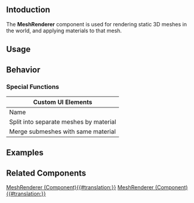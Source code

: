<languages></languages> <translate>

## Intoduction

The **MeshRenderer** component is used for rendering static 3D meshes in
the world, and applying materials to that mesh.

## Usage

## Behavior

### Special Functions

| Custom UI Elements                     |
|----------------------------------------|
| Name                                   |
| Split into separate meshes by material |
| Merge submeshes with same material     |

## Examples

## Related Components

</translate>

[MeshRenderer
(Component){{#translation:}}](Category:Components{{#translation:}} "wikilink")
[MeshRenderer
(Component){{#translation:}}](Category:Components:Rendering{{#translation:}} "wikilink")